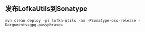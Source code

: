 ## 发布LofkaUtils到Sonatype
`mvn clean deploy -pl lofka-utils -am -Psonatype-oss-release -Darguments=gpg.passphrase=`
